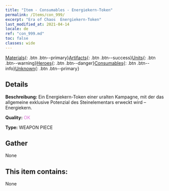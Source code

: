 ```yaml
---
title: "Item - Consumables - Energiekern-Token"
permalink: /Items/con_999/
excerpt: "Era of Chaos  Energiekern-Token"
last_modified_at: 2021-04-14
locale: de
ref: "con_999.md"
toc: false
classes: wide
---
```

 [Materials](/de/Items/){: .btn .btn--primary}[Artifacts](/de/Items/Artifacts/){: .btn .btn--success}[Units](/de/Items/Units/){: .btn .btn--warning}[Heroes](/de/Items/Heroes/){: .btn .btn--danger}[Consumables](/de/Items/Consumables/){: .btn .btn--info}[Unknown](/de/Items/Unknown/){: .btn .btn--primary}

## Details
 **Beschreibung:** Ein Energiekern-Token einer uralten Kampagne, mit der das allgemeine exklusive Potenzial des Steinelementars erweckt wird – Energiekern.

 **Quality:** <span style="color: #DA70D6">OK</span>

 **Type:** WEAPON PIECE

## Gather

  None

## This item contains:

  None

